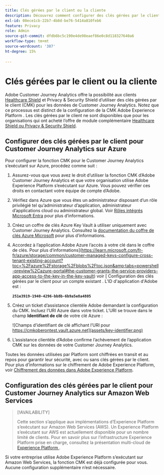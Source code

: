 ```yaml
---
title: Clés gérées par le client ou la cliente
description: Découvrez comment configurer des clés gérées par le client pour Customer Journey Analytics.
exl-id: 08ece1cb-22b7-4b8d-be76-5414a810feb6
feature: Privacy
role: Admin
source-git-commit: dfdb6bc5c190e4de98eaef86e0c8d118327640a6
workflow-type: tm+mt
source-wordcount: '387'
ht-degree: 15%

---
```


# Clés gérées par le client ou la cliente

Adobe Customer Journey Analytics offre la possibilité aux clients [Healthcare Shield](https://www.adobe.com/trust/compliance/hipaa-ready.html) et Privacy &amp; Security Shield d’utiliser des clés gérées par le client (CMK) pour les données de Customer Journey Analytics. Notez que ce processus est distinct de la configuration de la CMK Adobe Experience Platform [](https://experienceleague.adobe.com/en/docs/experience-platform/landing/governance-privacy-security/customer-managed-keys/overview). Les clés gérées par le client ne sont disponibles que pour les organisations qui ont acheté l’offre de module complémentaire [Healthcare Shield ou Privacy &amp; Security Shield](https://experienceleague.adobe.com/fr/docs/events/customer-data-management-voices-recordings/governance/healthcare-shield).

## Configurer des clés gérées par le client pour Customer Journey Analytics sur Azure

Pour configurer la fonction CMK pour le Customer Journey Analytics s’exécutant sur Azure, procédez comme suit :

1. Assurez-vous que vous avez le droit d’utiliser la fonction CMK d’Adobe Customer Journey Analytics et que votre organisation utilise Adobe Experience Platform s’exécutant sur Azure. Vous pouvez vérifier ces droits en contactant votre équipe de compte d’Adobe.
1. Vérifiez dans Azure que vous êtes un administrateur disposant d’un rôle privilégié tel qu’administrateur d’application, administrateur d’applications cloud ou administrateur global. Voir [Rôles intégrés Microsoft Entra](https://learn.microsoft.com/en-us/entra/identity/role-based-access-control/permissions-reference) pour plus d’informations.
1. Créez un coffre de clés Azure Key Vault à utiliser uniquement avec Customer Journey Analytics. Consultez la [documentation du coffre de clés Azure Microsoft](https://learn.microsoft.com/fr-fr/azure/key-vault/general/) pour plus d’informations.
1. Accordez à l’application Adobe Azure l’accès à votre clé dans le coffre de clés. Pour plus d’informations](https://learn.microsoft.com/fr-fr/azure/storage/common/customer-managed-keys-configure-cross-tenant-existing-account?toc=%2Fazure%2Fstorage%2Fblobs%2Ftoc.json&amp;tabs=powershell-preview%2Cazure-portal#the-customer-grants-the-service-providers-app-access-to-the-key-in-the-key-vault) voir [ Configuration des clés gérées par le client pour un compte existant . L&#39;ID d&#39;application d&#39;Adobe est :

   **`251e3919-1940-4296-bb8b-6b9a5e8a4805`**

1. Créez un ticket d’assistance clientèle Adobe demandant la configuration du CMK. Incluez l’URI Azure dans votre ticket. L’URI se trouve dans le champ **Identifiant de clé** de votre clé Azure :

   ![Champs d’identifiant de clé affichant l’URI pour https://cmkoberontest.vault.azure.net](assets/key-identifier.png)

1. L’assistance clientèle d’Adobe confirme l’achèvement de l’application CMK sur les données de votre Customer Journey Analytics.

Toutes les données utilisées par Platform sont chiffrées en transit et au repos pour garantir leur sécurité, avec ou sans clés gérées par le client. Pour plus d’informations sur le chiffrement de Adobe Experience Platform, voir [Chiffrement des données dans Adobe Experience Platform](https://experienceleague.adobe.com/en/docs/experience-platform/landing/governance-privacy-security/encryption).

## Configuration des clés gérées par le client pour Customer Journey Analytics sur Amazon Web Services

>[!AVAILABILITY]
>
>Cette section s’applique aux implémentations d’Experience Platform s’exécutant sur Amazon Web Services (AWS). Un Experience Platform s’exécutant sur AWS est actuellement disponible pour un nombre limité de clients. Pour en savoir plus sur l’infrastructure Experience Platform prise en charge, consultez la présentation multi-cloud de [Experience Platform ](https://experienceleague.adobe.com/en/docs/experience-platform/landing/multi-cloud).

Si votre entreprise utilise Adobe Experience Platform s’exécutant sur Amazon Web Services, la fonction CMK est déjà configurée pour vous. Aucune configuration supplémentaire n’est nécessaire.
